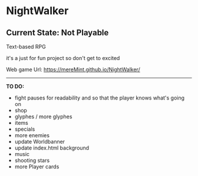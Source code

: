 # NightWalker
## Current State: Not Playable

Text-based RPG

it's a just for fun project so don't get to excited 

Web game Url: https://mereMint.github.io/NightWalker/



------------------------------------------------------

**TO DO:**
- fight pauses for readability and so that the player knows what's going on
- shop
- glyphes / more glyphes
- items
- specials
- more enemies
- update Worldbanner
- update index.html background
- music
- shooting stars
- more Player cards
